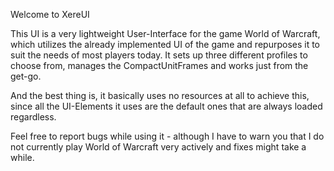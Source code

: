 Welcome to XereUI

This UI is a very lightweight User-Interface for the game World of Warcraft, which utilizes the already implemented UI of the game and repurposes it to suit the needs of most players today. It sets up three different profiles to choose from, manages the CompactUnitFrames and works just from the get-go.

And the best thing is, it basically uses no resources at all to achieve this, since all the UI-Elements it uses are the default ones that are always loaded regardless.

Feel free to report bugs while using it - although I have to warn you that I do not currently play World of Warcraft very actively and fixes might take a while.